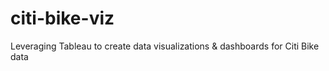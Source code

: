 # citi-bike-viz
Leveraging Tableau to create data visualizations &amp; dashboards for Citi Bike data
